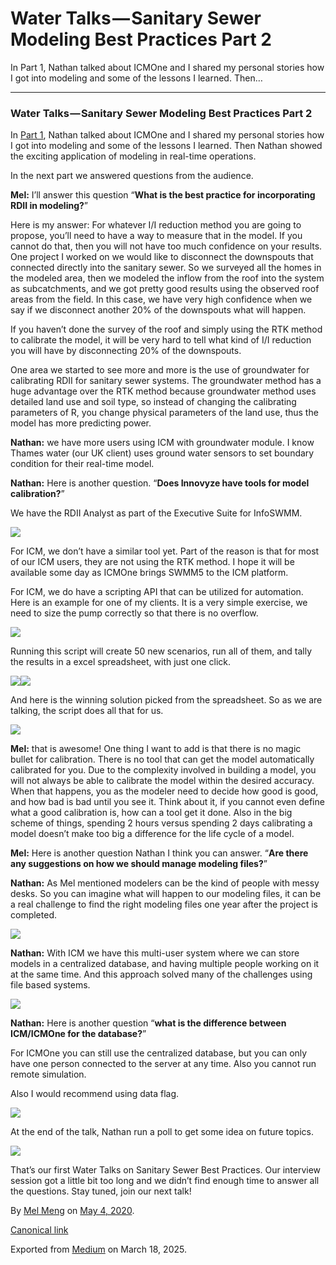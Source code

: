# Water Talks — Sanitary Sewer Modeling Best Practices Part 2

In Part 1, Nathan talked about ICMOne and I shared my personal stories how I got into modeling and some of the lessons I learned. Then…

---

### Water Talks — Sanitary Sewer Modeling Best Practices Part 2

In [Part 1](https://medium.com/@mel.meng.pe/water-talks-sanitary-sewer-modeling-best-practices-part-1-4210a692a41f), Nathan talked about ICMOne and I shared my personal stories how I got into modeling and some of the lessons I learned. Then Nathan showed the exciting application of modeling in real-time operations.

In the next part we answered questions from the audience.

**Mel:** I’ll answer this question “**What is the best practice for incorporating RDII in modeling?**”

Here is my answer: For whatever I/I reduction method you are going to propose, you’ll need to have a way to measure that in the model. If you cannot do that, then you will not have too much confidence on your results. One project I worked on we would like to disconnect the downspouts that connected directly into the sanitary sewer. So we surveyed all the homes in the modeled area, then we modeled the inflow from the roof into the system as subcatchments, and we got pretty good results using the observed roof areas from the field. In this case, we have very high confidence when we say if we disconnect another 20% of the downspouts what will happen.

If you haven’t done the survey of the roof and simply using the RTK method to calibrate the model, it will be very hard to tell what kind of I/I reduction you will have by disconnecting 20% of the downspouts.

One area we started to see more and more is the use of groundwater for calibrating RDII for sanitary sewer systems. The groundwater method has a huge advantage over the RTK method because groundwater method uses detailed land use and soil type, so instead of changing the calibrating parameters of R, you change physical parameters of the land use, thus the model has more predicting power.

**Nathan:** we have more users using ICM with groundwater module. I know Thames water (our UK client) uses ground water sensors to set boundary condition for their real-time model.

**Nathan:** Here is another question. “**Does Innovyze have tools for model calibration?**”

We have the RDII Analyst as part of the Executive Suite for InfoSWMM.

![](images\1_8CHjHIwFCpQYhQ67q071Ng.png)

For ICM, we don’t have a similar tool yet. Part of the reason is that for most of our ICM users, they are not using the RTK method. I hope it will be available some day as ICMOne brings SWMM5 to the ICM platform.

For ICM, we do have a scripting API that can be utilized for automation. Here is an example for one of my clients. It is a very simple exercise, we need to size the pump correctly so that there is no overflow.

![](images\1_Qr-cbmd9GVWRHVfM_w8Rzg.png)

Running this script will create 50 new scenarios, run all of them, and tally the results in a excel spreadsheet, with just one click.

![](images\1_A3_QlRYzYqIDCZp5ZI2wig.png)![](images\1_Jba9iDWF1kxGl2AvwfcYlg.png)

And here is the winning solution picked from the spreadsheet. So as we are talking, the script does all that for us.

![](images\1_W2T4GKbEhsCBxvNHlxWyVw.png)

**Mel:** that is awesome! One thing I want to add is that there is no magic bullet for calibration. There is no tool that can get the model automatically calibrated for you. Due to the complexity involved in building a model, you will not always be able to calibrate the model within the desired accuracy. When that happens, you as the modeler need to decide how good is good, and how bad is bad until you see it. Think about it, if you cannot even define what a good calibration is, how can a tool get it done. Also in the big scheme of things, spending 2 hours versus spending 2 days calibrating a model doesn’t make too big a difference for the life cycle of a model.

**Mel:** Here is another question Nathan I think you can answer. “**Are there any suggestions on how we should manage modeling files?**”

**Nathan:** As Mel mentioned modelers can be the kind of people with messy desks. So you can imagine what will happen to our modeling files, it can be a real challenge to find the right modeling files one year after the project is completed.

![](images\1_IZ4ZbQV-SKiDacQ_rqS25Q.png)

**Nathan:** With ICM we have this multi-user system where we can store models in a centralized database, and having multiple people working on it at the same time. And this approach solved many of the challenges using file based systems.

![](images\1_T_BVPhbGSgustBzSBtMcOw.png)

**Nathan:** Here is another question “**what is the difference between ICM/ICMOne for the database?**”

For ICMOne you can still use the centralized database, but you can only have one person connected to the server at any time. Also you cannot run remote simulation.

Also I would recommend using data flag.

![](images\1_WKizcjjr8JcTIq2lDHmrlQ.png)

At the end of the talk, Nathan run a poll to get some idea on future topics.

![](images\1_Sc0K96sj6omtLwvgiUbpig.png)

That’s our first Water Talks on Sanitary Sewer Best Practices. Our interview session got a little bit too long and we didn’t find enough time to answer all the questions. Stay tuned, join our next talk!

By [Mel Meng](https://medium.com/@mel-meng-pe) on [May 4, 2020](https://medium.com/p/1a69abc66598).

[Canonical link](https://medium.com/@mel-meng-pe/water-talks-sanitary-sewer-modeling-best-practices-part-1-1a69abc66598)

Exported from [Medium](https://medium.com) on March 18, 2025.